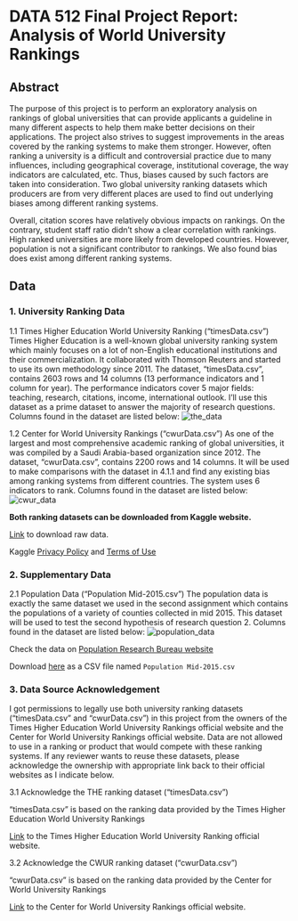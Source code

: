 # DATA 512 Final Project Report: Analysis of World University Rankings
## Abstract
The purpose of this project is to perform an exploratory analysis on rankings of global universities that can provide applicants a guideline in many different aspects to help them make better decisions on their applications. The project also strives to suggest improvements in the areas covered by the ranking systems to make them stronger. However, often ranking a university is a difficult and controversial practice due to many influences, including geographical coverage, institutional coverage, the way indicators are calculated, etc. Thus, biases caused by such factors are taken into consideration. Two global university ranking datasets which producers are from very different places are used to find out underlying biases among different ranking systems. 

Overall, citation scores have relatively obvious impacts on rankings. On the contrary, student staff ratio didn’t show a clear correlation with rankings. High ranked universities are more likely from developed countries. However, population is not a significant contributor to rankings. We also found bias does exist among different ranking systems.

## Data
### 1. University Ranking Data

1.1 Times Higher Education World University Ranking (“timesData.csv”)
Times Higher Education is a well-known global university ranking system which mainly focuses on a lot of non-English educational institutions and their commercialization. It collaborated with Thomson Reuters and started to use its own methodology since 2011. The dataset, “timesData.csv”, contains 2603 rows and 14 columns (13 performance indicators and 1 column for year). The performance indicators cover 5 major fields: teaching, research, citations, income, international outlook. I’ll use this dataset as a prime dataset to answer the majority of research questions. Columns found in the dataset are listed below:
![the_data](https://user-images.githubusercontent.com/26759376/34130268-0dc77d0c-e3fc-11e7-9260-d0622cbe69ad.png)

1.2 Center for World University Rankings (“cwurData.csv”)
As one of the largest and most comprehensive academic ranking of global universities, it was compiled by a Saudi Arabia-based organization since 2012. The dataset, “cwurData.csv”, contains 2200 rows and 14 columns. It will be used to make comparisons with the dataset in 4.1.1 and find any existing bias among ranking systems from different countries. The system uses 6 indicators to rank. Columns found in the dataset are listed below:
![cwur_data](https://user-images.githubusercontent.com/26759376/34130289-1d977174-e3fc-11e7-9659-13f3f0ddec28.png)


**Both ranking datasets can be downloaded from Kaggle website.**

[Link](https://www.kaggle.com/mylesoneill/world-university-rankings/data) to download raw data.

Kaggle [Privacy Policy](https://www.kaggle.com/about/privacy) and [Terms of Use](https://www.kaggle.com/terms)

### 2. Supplementary Data
2.1 Population Data (“Population Mid-2015.csv”)
The population data is exactly the same dataset we used in the second assignment which contains the populations of a variety of counties collected in mid 2015. This dataset will be used to test the second hypothesis of research question 2. Columns found in the dataset are listed below:
![population_data](https://user-images.githubusercontent.com/26759376/34130353-5682f206-e3fc-11e7-835a-d103b37edcd0.png)

Check the data on [Population Research Bureau website](http://www.prb.org/DataFinder/Topic/Rankings.aspx?ind=14)

Download [here](http://www.prb.org/RawData.axd?ind=14&fmt=14&tf=76&loc=34235%2c249%2c250%2c251%2c252%2c253%2c254%2c34227%2c255%2c257%2c258%2c259%2c260%2c261%2c262%2c263%2c264%2c265%2c266%2c267%2c268%2c269%2c270%2c271%2c272%2c274%2c275%2c276%2c277%2c278%2c279%2c280%2c281%2c282%2c283%2c284%2c285%2c286%2c287%2c288%2c289%2c290%2c291%2c292%2c294%2c295%2c296%2c297%2c298%2c299%2c300%2c301%2c302%2c304%2c305%2c306%2c307%2c308%2c311%2c312%2c315%2c316%2c317%2c318%2c319%2c320%2c321%2c322%2c324%2c325%2c326%2c327%2c328%2c34234%2c329%2c330%2c331%2c332%2c333%2c334%2c336%2c337%2c338%2c339%2c340%2c342%2c343%2c344%2c345%2c346%2c347%2c348%2c349%2c350%2c351%2c352%2c353%2c354%2c358%2c359%2c360%2c361%2c362%2c363%2c364%2c365%2c366%2c367%2c368%2c369%2c370%2c371%2c372%2c373%2c374%2c375%2c377%2c378%2c379%2c380%2c381%2c382%2c383%2c384%2c385%2c386%2c387%2c388%2c389%2c390%2c392%2c393%2c394%2c395%2c396%2c397%2c398%2c399%2c400%2c401%2c402%2c404%2c405%2c406%2c407%2c408%2c409%2c410%2c411%2c415%2c416%2c417%2c418%2c419%2c420%2c421%2c422%2c423%2c424%2c425%2c427%2c428%2c429%2c430%2c431%2c432%2c433%2c434%2c435%2c437%2c438%2c439%2c440%2c441%2c442%2c443%2c444%2c445%2c446%2c448%2c449%2c450%2c451%2c452%2c453%2c454%2c455%2c456%2c457%2c458%2c459%2c460%2c461%2c462%2c464%2c465%2c466%2c467%2c468%2c469%2c470%2c471%2c472%2c473%2c474%2c475%2c476%2c477%2c478%2c479%2c480) as a CSV file named `Population Mid-2015.csv`

### 3. Data Source Acknowledgement
I got permissions to legally use both university ranking datasets (“timesData.csv” and “cwurData.csv”) in this project from the owners of the Times Higher Education World University Rankings official website and the Center for World University Rankings official website. Data are not allowed to use in a ranking or product that would compete with these ranking systems. If any reviewer wants to reuse these datasets, please acknowledge the ownership with appropriate link back to their official websites as I indicate below.

3.1 Acknowledge the THE ranking dataset (“timesData.csv”)

“timesData.csv” is based on the ranking data provided by the Times Higher Education World University Rankings 

[Link](https://www.timeshighereducation.com/world-university-rankings) to the Times Higher Education World University Ranking official website.

3.2 Acknowledge the CWUR ranking dataset (“cwurData.csv”)

“cwurData.csv” is based on the ranking data provided by the Center for World University Rankings 

[Link](http://cwur.org/) to the Center for World University Rankings official website.

